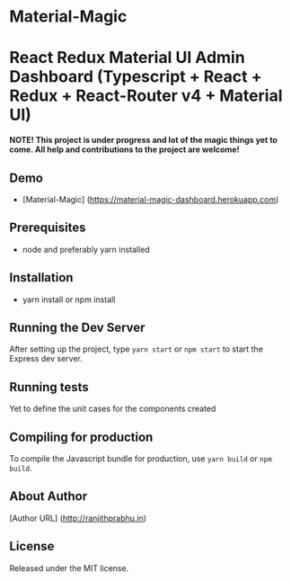 # Material-Magic

React Redux Material UI Admin Dashboard (Typescript + React + Redux + React-Router v4 + Material UI)
=======================================

**NOTE! This project is under progress and lot of the magic things yet to come.
All help and contributions to the project are welcome!**

Demo
----------------------------------
* [Material-Magic] (https://material-magic-dashboard.herokuapp.com)

Prerequisites
----------------------------------
* node and preferably yarn installed

Installation
--------------------------------------
* yarn install or npm install

Running the Dev Server
--------------------------------------
After setting up the project, type `yarn start` or `npm start` to start the Express dev server.

Running tests
--------------------------------------
Yet to define the unit cases for the components created

Compiling for production
---------------------------------------
To compile the Javascript bundle for production, use `yarn build` or `npm build`.

About Author
---------------------------------------
[Author URL] (http://ranjithprabhu.in)

License
---------------------------------------
Released under the MIT license.
